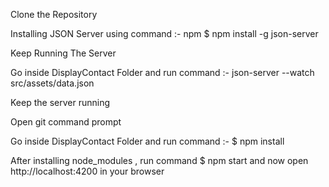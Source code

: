 Clone the Repository

Installing JSON Server using command :- npm $ npm install -g json-server

Keep Running The Server 

Go inside DisplayContact Folder and run command :- json-server --watch src/assets/data.json

Keep the server running

Open git command prompt

Go inside DisplayContact Folder and run command :- $ npm install

After installing node_modules , run command $ npm start and now open http://localhost:4200 in your browser